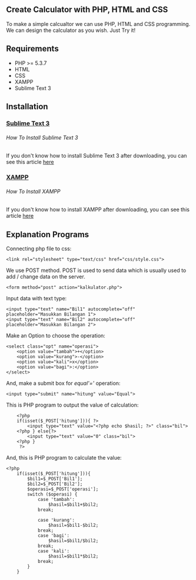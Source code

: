## Create Calculator with PHP, HTML and CSS

To make a simple calcualtor we can use PHP, HTML and CSS programming.
We can design the calculator as you wish. Just Try it!

## Requirements
- PHP >= 5.3.7
- HTML 
- CSS
- XAMPP
- Sublime Text 3

## Installation
  ### [Sublime Text 3](http://www.sublimetext.com/3)
  ###### How To Install Sublime Text 3
  If you don't know how to install Sublime Text 3 after downloading, you can see this article [here](https://www.geeksforgeeks.org/how-to-install-sublime-text-3-in-windows/)
  ### [XAMPP](https://www.apachefriends.org/download.html)
  ###### How To Install XAMPP
  If you don't know how to install XAMPP after downloading, you can see this article [here](https://www.geeksforgeeks.org/how-to-install-xampp-on-windows/)
  
## Explanation Programs
Connecting php file to css:
```
<link rel="stylesheet" type="text/css" href="css/style.css">
```
We use POST method. POST is used to send data which is usually used to add / change data on the server.
```
<form method="post" action="kalkulator.php">
```
Input data with text type:
```
<input type="text" name="Bil1" autocomplete="off" placeholder="Masukkan Bilangan 1">
<input type="text" name="Bil2" autocomplete="off" placeholder="Masukkan Bilangan 2">
```
Make an Option to choose the operation:
```
<select class="opt" name="operasi">
	<option value="tambah">+</option>
	<option value="kurang">-</option>
	<option value="kali">x</option>
	<option value="bagi">:</option>
</select>
```
And, make a submit box for *equal'='* operation:
```
<input type="submit" name="hitung" value="Equal">
```
This is PHP program to output the value of calculation:
```
	<?php 
	if(isset($_POST['hitung'])){ ?>
		<input type="text" value="<?php echo $hasil; ?>" class="bil">
	<?php } else{?>
		<input type="text" value="0" class="bil">
	<?php }
	 ?>
```
And, this is PHP program to calculate the value:
```
<?php
	if(isset($_POST['hitung'])){
		$bil1=$_POST['Bil1'];
		$bil2=$_POST['Bil2'];
		$operasi=$_POST['operasi'];
		switch ($operasi) {
			case 'tambah':
				$hasil=$bil1+$bil2;
			break;
			
			case 'kurang':
				$hasil=$bil1-$bil2;
			break;
			case 'bagi':
				$hasil=$bil1/$bil2;
			break;
			case 'kali':
				$hasil=$bil1*$bil2;
			break;
		}
	}
  ```

